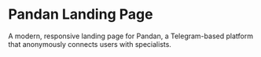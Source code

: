 # Pandan Landing Page

A modern, responsive landing page for Pandan, a Telegram-based platform that anonymously connects users with specialists.